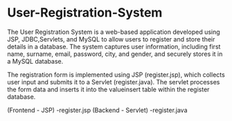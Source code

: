 # User-Registration-System
The User Registration System is a web-based application developed using JSP, JDBC,Servlets, and MySQL to allow users to register and store their details in a database. The system captures user information, including first name, surname, email, password, city, and gender, and securely stores it in a MySQL database.

The registration form is implemented using JSP (register.jsp), which collects user input and submits it to a Servlet (register.java). The servlet processes the form data and inserts it into the valueinsert table within the register database.

(Frontend - JSP) -register.jsp 
(Backend - Servlet) -register.java

